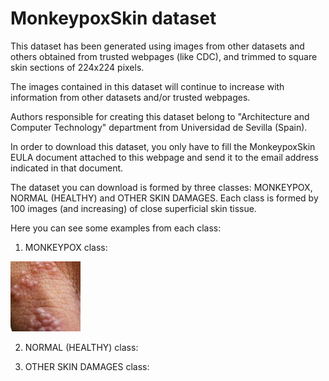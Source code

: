 <!DOCTYPE html>
<html>
<body>

<h1>MonkeypoxSkin dataset</h1>

<p>This dataset has been generated using images from other datasets and others obtained from trusted webpages (like CDC), and trimmed to square skin sections of 224x224 pixels.</p>

<p>The images contained in this dataset will continue to increase with information from other datasets and/or trusted webpages.</p>

<p>Authors responsible for creating this dataset belong to "Architecture and Computer Technology" department from Universidad de Sevilla (Spain).</p>

<p>In order to download this dataset, you only have to fill the MonkeypoxSkin EULA document attached to this webpage and send it to the email address indicated in that document.</p>

<p>The dataset you can download is formed by three classes: MONKEYPOX, NORMAL (HEALTHY) and OTHER SKIN DAMAGES. Each class is formed by 100 images (and increasing) of close superficial skin tissue.</p>

<p>Here you can see some examples from each class:</p>

1. MONKEYPOX class:

 <img src="https://github.com/mjdominguez/MonkeypoxSkinImages/blob/main/Examples/mkp1.jpg" alt="Monkeypox1" width="112" height="112"> 
  
2. NORMAL (HEALTHY) class:

3. OTHER SKIN DAMAGES class:
  
</body>
</html> 
